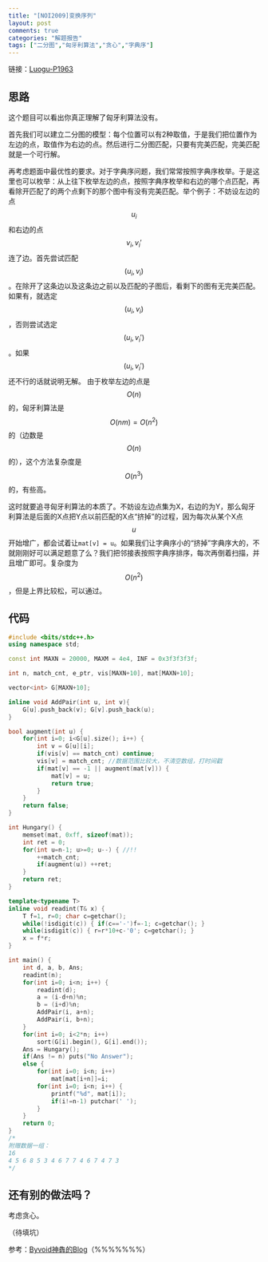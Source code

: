 ```yaml
---
title: "[NOI2009]变换序列"
layout: post
comments: true
categories: "解题报告"
tags: ["二分图","匈牙利算法","贪心","字典序"]
---
```




链接：[Luogu-P1963][1]

## 思路
这个题目可以看出你真正理解了匈牙利算法没有。

首先我们可以建立二分图的模型：每个位置可以有2种取值，于是我们把位置作为左边的点，取值作为右边的点。然后进行二分图匹配，只要有完美匹配，完美匹配就是一个可行解。

再考虑题面中最优性的要求。对于字典序问题，我们常常按照字典序枚举。于是这里也可以枚举：从上往下枚举左边的点，按照字典序枚举和右边的哪个点匹配，再看除开匹配了的两个点剩下的那个图中有没有完美匹配。举个例子：不妨设左边的点$$u_i$$和右边的点$$v_i,v_i'$$连了边。首先尝试匹配$$(u_i, v_i)$$。在除开了这条边以及这条边之前以及匹配的子图后，看剩下的图有无完美匹配。如果有，就选定$$(u_i,v_i)$$，否则尝试选定$$(u_i, v_i')$$。如果$$(u_i, v_i')$$还不行的话就说明无解。
由于枚举左边的点是$$O(n)$$的，匈牙利算法是$$O(nm)=O(n^2)$$的（边数是$$O(n)$$的），这个方法复杂度是$$O(n^3)$$的，有些高。

这时就要追寻匈牙利算法的本质了。不妨设左边点集为X，右边的为Y，那么匈牙利算法是后面的X点把Y点以前匹配的X点“挤掉”的过程，因为每次从某个X点$$u$$开始增广，都会试着让`mat[v] = u`。如果我们让字典序小的“挤掉”字典序大的，不就刚刚好可以满足题意了么？我们把邻接表按照字典序排序，每次再倒着扫描，并且增广即可。复杂度为$$O(n^2)$$，但是上界比较松，可以通过。

## 代码
```cpp
#include <bits/stdc++.h>
using namespace std; 

const int MAXN = 20000, MAXM = 4e4, INF = 0x3f3f3f3f;

int n, match_cnt, e_ptr, vis[MAXN+10], mat[MAXN+10];

vector<int> G[MAXN+10];

inline void AddPair(int u, int v){ 
	G[u].push_back(v); G[v].push_back(u);
}

bool augment(int u) {
	for(int i=0; i<G[u].size(); i++) {
		int v = G[u][i];
		if(vis[v] == match_cnt) continue;
		vis[v] = match_cnt; //数据范围比较大，不清空数组，打时间戳
		if(mat[v] == -1 || augment(mat[v])) {
			mat[v] = u; 
			return true;
		}
	}
	return false;
}

int Hungary() {
	memset(mat, 0xff, sizeof(mat));
	int ret = 0;
	for(int u=n-1; u>=0; u--) { //!!
		++match_cnt;
		if(augment(u)) ++ret;
	}
	return ret;
}

template<typename T>
inline void readint(T& x) {
	T f=1, r=0; char c=getchar();
	while(!isdigit(c)) { if(c=='-')f=-1; c=getchar(); }
	while(isdigit(c)) { r=r*10+c-'0'; c=getchar(); }
	x = f*r;
}

int main() {
	int d, a, b, Ans;
	readint(n);
	for(int i=0; i<n; i++) {
		readint(d);
		a = (i-d+n)%n;
		b = (i+d)%n;
		AddPair(i, a+n);
		AddPair(i, b+n);
	}
	for(int i=0; i<2*n; i++)
		sort(G[i].begin(), G[i].end());
	Ans = Hungary();
	if(Ans != n) puts("No Answer");
	else {
		for(int i=0; i<n; i++)
			mat[mat[i+n]]=i;
		for(int i=0; i<n; i++) {
			printf("%d", mat[i]);
			if(i!=n-1) putchar(' '); 
		}
	}
	return 0;
}
/*
附赠数据一组：
16
4 5 6 8 5 3 4 6 7 7 4 6 7 4 7 3 
*/ 
```

## 还有别的做法吗？

考虑贪心。

（待填坑）

参考：[Byvoid神犇的Blog][2]（%%%%%%%）

[1]: https://www.luogu.org/problemnew/show/P1963
[2]: https://www.byvoid.com/zhs/blog/noi-2009-transform
